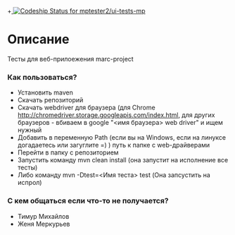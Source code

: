 +[ ![Codeship Status for mptester2/ui-tests-mp](https://codeship.com/projects/69c00860-796d-0133-2e51-7addd7fed507/status?branch=master)](https://codeship.com/projects/118715)

# Описание #
 
Тесты для веб-прилоежения marc-project


### Как пользоваться? ###

* Установить maven
* Скачать репозиторий
* Скачать webdriver для браузера (для Chrome http://chromedriver.storage.googleapis.com/index.html, для других браузеров - вбиваем в google "<имя браузера> web driver" и ищем нужный
* Добавить в переменную Path (если вы на Windows, если на линуксе догадаетесь или загуглите =) ) путь к папке с web-драйверами
* Перейти в папку с репозиторием
* Запустить команду mvn clean install (она запустит на исполнение все тесты)
* Либо команду mvn -Dtest=<Имя теста> test (Она запсустить на испрол)


### С кем общаться если что-то не получается? ###

* Тимур Михайлов
* Женя Меркурьев
